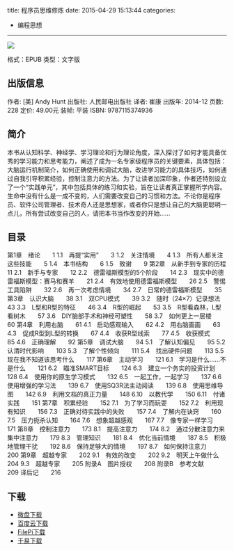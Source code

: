 title: 程序员思维修炼
date: 2015-04-29 15:13:44
categories:
  - 编程思想
---

![](http://img5.douban.com/lpic/s27867726.jpg)

格式：EPUB
类型：文字版

<!--more-->

## 出版信息 ##

作者: [美] Andy Hunt 
出版社: 人民邮电出版社
译者: 崔康 
出版年: 2014-12
页数: 228
定价: 49.00元
装帧: 平装
ISBN: 9787115374936

## 简介 ##

本书从认知科学、神经学、学习理论和行为理论角度，深入探讨了如何才能具备优秀的学习能力和思考能力，阐述了成为一名专家级程序员的关键要素，具体包括：大脑运行机制简介，如何正确使用和调试大脑，改进学习能力的具体技巧，如何通过自我引导积累经验，控制注意力的方法。为了让读者加深印象，作者还特别设立了一个“实践单元”，其中包括具体的练习和实验，旨在让读者真正掌握所学内容。
生命中没有什么是一成不变的，人们需要改变自己的习惯和方法。不论你是程序员、软件公司管理者、技术奇人还是思想家，或者你只是想让自己的大脑更聪明一点儿，所有尝试改变自己的人，请把本书当作改变的开始……

## 目录 ##

第1章　绪论　　1
1.1　再提“实用”　　3
1.2　关注情境　　4
1.3　所有人都关注这些技能　　5
1.4　本书结构　　6
1.5　致谢　　9
第2章　从新手到专家的历程　　11
2.1　新手与专家　　12
2.2　德雷福斯模型的5个阶段　　14
2.3　现实中的德雷福斯模型：赛马和赛羊　　21
2.4　有效地使用德雷福斯模型　　26
2.5　警惕工具陷阱　　32
2.6　再一次考虑情境　　34
2.7　日常的德雷福斯模型　　35
第3章　认识大脑　　38
3.1　双CPU模式　　39
3.2　随时（24×7）记录想法　　43
3.3　L型和R型的特征　　46
3.4　R型的崛起　　53
3.5　R型看森林，L型看树木　　57
3.6　DIY脑部手术和神经可塑性　　58
3.7　如何更上一层楼　　60
第4章　利用右脑　　61
4.1　启动感观输入　　62
4.2　用右脑画画　　63
4.3　促成R型到L型的转换　　67
4.4　收获R型线索　　77
4.5　收获模式　　85
4.6　正确理解　　92
第5章　调试大脑　　94
5.1　了解认知偏见　　95
5.2　认清时代影响　　103
5.3　了解个性倾向　　111
5.4　找出硬件问题　　113
5.5　现在我不知道该思考什么　　117
第6章　主动学习　　121
6.1　学习是什么……不是什么　　121
6.2　瞄准SMART目标　　124
6.3　建立一个务实的投资计划　　128
6.4　使用你的原生学习模式　　132
6.5　一起工作，一起学习　　137
6.6　使用增强的学习法　　139
6.7　使用SQ3R法主动阅读　　139
6.8　使用思维导图　　142
6.9　利用文档的真正力量　　148
6.10　以教代学　　150
6.11　付诸实践　　151
第7章　积累经验　　152
7.1　为了学习而玩耍　　152
7.2　利用现有知识　　156
7.3　正确对待实践中的失败　　157
7.4　了解内在诀窍　　160
7.5　压力扼杀认知　　164
7.6　想象超越感观　　167
7.7　像专家一样学习　　171
第8章　控制注意力　　173
8.1　提高注意力　　174
8.2　通过分散注意力来集中注意力　　179
8.3　管理知识　　181
8.4　优化当前情境　　187
8.5　积极地管理干扰　　192
8.6　保持足够大的情境　　197
8.7　如何保持注意力　　200
第9章　超越专家　　202
9.1　有效的改变　　202
9.2　明天上午做什么　　204
9.3　超越专家　　205
附录A　图片授权　　208
附录B　参考文献　　209
译后记　　216

## 下载 ##

* [微盘下载](http://vdisk.weibo.com/s/aADaW4YROG3Ak)
* [百度云下载](http://pan.baidu.com/s/1mgoTT9I)
* [FilePi下载](http://filepi.com/i/ATjcLax)
* [千易下载](http://1000eb.com/1gge6)
